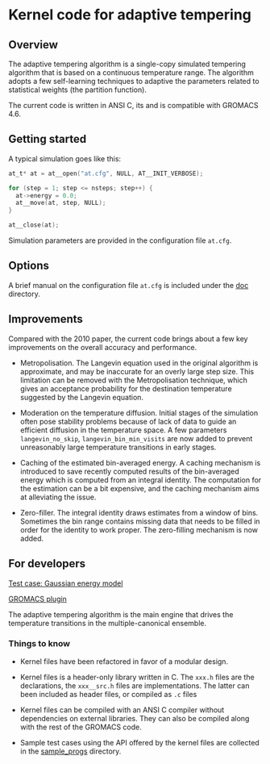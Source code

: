 # Kernel code for adaptive tempering

## Overview

The adaptive tempering algorithm is a single-copy simulated tempering
algorithm that is based on a continuous temperature range.
The algorithm adopts a few self-learning techniques
to adaptive the parameters related to statistical weights
(the partition function).

The current code is written in ANSI C,
its and is compatible with GROMACS 4.6.

## Getting started

A typical simulation goes like this:

```C
at_t* at = at__open("at.cfg", NULL, AT__INIT_VERBOSE);

for (step = 1; step <= nsteps; step++) {
  at->energy = 0.0;
  at__move(at, step, NULL);
}

at__close(at);
```

Simulation parameters are provided in the configuration file `at.cfg`.

## Options

A brief manual on the configuration file `at.cfg`
is included under the [doc](doc) directory.

## Improvements

Compared with the 2010 paper, the current code brings about
a few key improvements on the overall accuracy and performance.

* Metropolisation.  The Langevin equation used in the original
algorithm is approximate, and may be inaccurate for an overly
large step size. This limitation can be removed with the
Metropolisation technique, which gives an acceptance probability
for the destination temperature suggested by the Langevin equation.

* Moderation on the temperature diffusion.  Initial stages of the
simulation often pose stability problems because of lack of data to
guide an efficient diffusion in the temperature space.  A few
parameters `langevin_no_skip`, `langevin_bin_min_visits`
are now added to prevent unreasonably large temperature transitions
in early stages.

* Caching of the estimated bin-averaged energy.  A caching
mechanism is introduced to save recently computed results
of the bin-averaged energy which is computed from an integral
identity. The computation for the estimation can be a bit
expensive, and the caching mechanism aims at alleviating the issue.

* Zero-filler. The integral identity draws estimates from
a window of bins. Sometimes the bin range contains missing data
that needs to be filled in order for the identity to work proper.
The zero-filling mechanism is now added.

## For developers

[Test case: Gaussian energy model](src/sample_progs/gaussian)

[GROMACS plugin](src/interface/gromacs/4.6/src/kernel/adaptive_tempering)

The adaptive tempering algorithm is the main engine that drives
the temperature transitions in the multiple-canonical ensemble.

### Things to know

* Kernel files have been refactored in favor of a modular design.

* Kernel files is a header-only library written in C.
  The `xxx.h` files are the declarations,
  the `xxx__src.h` files are implementations.
  The latter can been included as header files,
  or compiled as `.c` files

* Kernel files can be compiled with an ANSI C compiler
  without dependencies on external libraries.
  They can also be compiled along with the rest of the GROMACS
  code.

* Sample test cases using the API offered by the kernel files
  are collected in the [sample_progs](sample_progs) directory.
